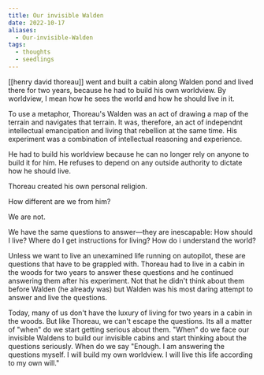 ```yaml
---
title: Our invisible Walden
date: 2022-10-17
aliases:
  - Our-invisible-Walden
tags:
  - thoughts
  - seedlings
---
```

[[henry david thoreau]] went and built a cabin along Walden pond and lived there for two years, because he had to build his own worldview. By worldview, I mean how he sees the world and how he should live in it.

To use a metaphor, Thoreau's Walden was an act of drawing a map of the terrain and navigates that terrain. It was, therefore, an act of independnt intellectual emancipation and living that rebellion at the same time. His experiment was a combination of intellectual reasoning and experience.

He had to build his worldview because he can no longer rely on anyone to build it for him. He refuses to depend on any outside authority to dictate how he should live.

Thoreau created his own personal religion.

How different are we from him?

We are not.

We have the same questions to answer—they are inescapable: How should I live? Where do I get instructions for living? How do i understand the world?

Unless we want to live an unexamined life running on autopilot, these are questions that have to be grappled with. Thoreau had to live in a cabin in the woods for two years to answer these questions and he continued answering them after his experiment. Not that he didn't think about them before Walden (he already was) but Walden was his most daring attempt to answer and live the questions.

Today, many of us don't have the luxury of living for two years in a cabin in the woods. But like Thoreau, we can't escape the questions. Its all a matter of "when" do we start getting serious about them. "When" do we face our invisible Waldens to build our invisible cabins and start thinking about the questions seriously. When do we say "Enough. I am answering the questions myself. I will build my own worldview. I will live this life according to my own will."